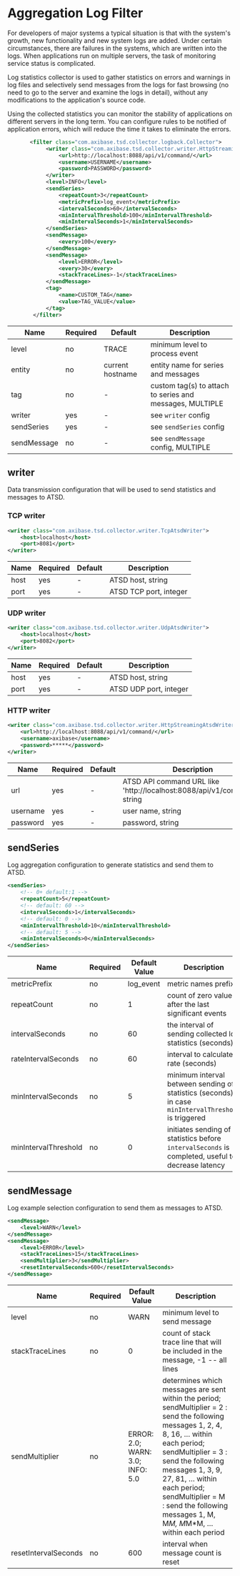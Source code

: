 # Aggregation Log Filter

For developers of major systems a typical situation is that with the system's growth, new functionality and new system logs are added. Under certain circumstances, there are failures in the systems, which are written into the logs. When applications run on multiple servers, the task of monitoring service status is complicated.

Log statistics collector is used to gather statistics on errors and warnings in log files and selectively send messages from the logs for fast browsing (no need to go to the server and examine the logs in detail), without any modifications to the application's source code.

Using the collected statistics you can monitor the stability of applications on different servers in the long term. You can configure rules to be notified of application errors, which will reduce the time it takes to eliminate the errors.

```xml 
       <filter class="com.axibase.tsd.collector.logback.Collector">
            <writer class="com.axibase.tsd.collector.writer.HttpStreamingAtsdWriter">
                <url>http://localhost:8088/api/v1/command/</url>
                <username>USERNAME</username>
                <password>PASSWORD</password>
            </writer>
            <level>INFO</level>
            <sendSeries>
                <repeatCount>3</repeatCount>
                <metricPrefix>log_event</metricPrefix>
                <intervalSeconds>60</intervalSeconds>
                <minIntervalThreshold>100</minIntervalThreshold>
                <minIntervalSeconds>1</minIntervalSeconds>
            </sendSeries>
            <sendMessage>
                <every>100</every>
            </sendMessage>
            <sendMessage>
                <level>ERROR</level>
                <every>30</every>
                <stackTraceLines>-1</stackTraceLines>
            </sendMessage>
            <tag>
                <name>CUSTOM_TAG</name>
                <value>TAG_VALUE</value>
            </tag>
        </filter>
```

| Name | Required | Default | Description |
|---|---|---|---|
| level | no | TRACE | minimum level to process event |
| entity | no | current hostname | entity name for series and messages |
| tag | no | - | custom tag(s) to attach to series and messages, MULTIPLE |
| writer | yes | - | see `writer` config |
| sendSeries | yes | - | see `sendSeries` config |
| sendMessage | no | - | see `sendMessage` config, MULTIPLE |


## writer

Data transmission configuration that will be used to send statistics and messages to ATSD.

### TCP writer

```xml
<writer class="com.axibase.tsd.collector.writer.TcpAtsdWriter">
    <host>localhost</host>
    <port>8081</port>
</writer>
```

| Name | Required | Default | Description |
|---|---|---|---| 
| host | yes | - | ATSD host, string |
| port | yes | - | ATSD TCP port, integer |

### UDP writer

```xml
<writer class="com.axibase.tsd.collector.writer.UdpAtsdWriter">
    <host>localhost</host>
    <port>8082</port>
</writer>
```

| Name | Required | Default | Description |
|---|---|---|---|
| host | yes | - | ATSD host, string |
| port | yes | - | ATSD UDP port, integer |

### HTTP writer

```xml
<writer class="com.axibase.tsd.collector.writer.HttpStreamingAtsdWriter">
    <url>http://localhost:8088/api/v1/command/</url>
    <username>axibase</username>
    <password>*****</password>
</writer>
```

| Name | Required | Default | Description |
|---|---|---|---|
| url | yes | - | ATSD API command URL like 'http://localhost:8088/api/v1/command/', string |
| username | yes | - | user name, string |
| password | yes | - | password, string |


## sendSeries

Log aggregation configuration to generate statistics and send them to ATSD.

```xml
<sendSeries>
    <!-- 0+ default:1 -->
    <repeatCount>5</repeatCount>
    <!-- default: 60 -->
    <intervalSeconds>1</intervalSeconds>
    <!-- default: 0 -->
    <minIntervalThreshold>10</minIntervalThreshold>
    <!-- default: 5 -->
    <minIntervalSeconds>0</minIntervalSeconds>
</sendSeries>
```

| Name | Required | Default Value | Description |
|---|---|---|---|
| metricPrefix | no | log_event  | metric names prefix  |
| repeatCount | no | 1 | count of zero values after the last significant events |
| intervalSeconds | no | 60 | the interval of sending collected log statistics (seconds) |
| rateIntervalSeconds | no | 60 | interval to calculate rate (seconds)|
| minIntervalSeconds | no | 5 | minimum interval between sending of statistics (seconds), in case `minIntervalThreshold` is triggered|
| minIntervalThreshold | no | 0 | initiates sending of statistics before `intervalSeconds` is completed, useful to decrease latency |


## sendMessage

Log example selection configuration to send them as messages to ATSD.

```xml
<sendMessage>
    <level>WARN</level>
</sendMessage>
<sendMessage>
    <level>ERROR</level>
    <stackTraceLines>15</stackTraceLines>
    <sendMultiplier>3</sendMultiplier>
    <resetIntervalSeconds>600</resetIntervalSeconds>
</sendMessage>
```

| Name | Required | Default Value | Description |
|---|---|---|---|
| level | no | WARN | minimum level to send message |
| stackTraceLines | no | 0 | count of stack trace line that will be included in the message, -1 -- all lines |
| sendMultiplier | no | ERROR: 2.0; WARN: 3.0; INFO: 5.0 | determines which messages are sent within the period; sendMultiplier = 2 : send the following messages 1, 2, 4, 8, 16, … within each period; sendMultiplier = 3 : send the following messages 1, 3, 9, 27, 81, … within each period; sendMultiplier = M : send the following messages 1, M, M*M, M*M*M, … within each period |
| resetIntervalSeconds | no | 600 | interval when message count is reset |
